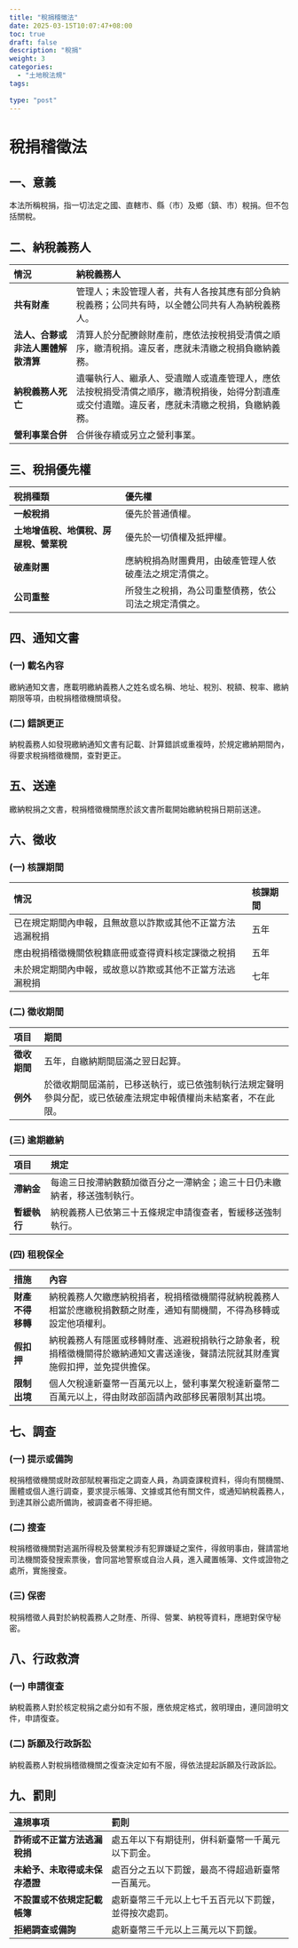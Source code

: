 ```yaml
---
title: "稅捐稽徵法"
date: 2025-03-15T10:07:47+08:00
toc: true
draft: false
description: "稅捐"
weight: 3
categories:
  - "土地稅法規"
tags:
  
type: "post"
---
```

# 稅捐稽徵法

## 一、意義

本法所稱稅捐，指一切法定之國、直轄市、縣（市）及鄉（鎮、市）稅捐。但不包括關稅。

## 二、納稅義務人

| 情況 | 納稅義務人 |
| :--- | :--- |
| **共有財產** | 管理人；未設管理人者，共有人各按其應有部分負納稅義務；公同共有時，以全體公同共有人為納稅義務人。 |
| **法人、合夥或非法人團體解散清算** | 清算人於分配賸餘財產前，應依法按稅捐受清償之順序，繳清稅捐。違反者，應就未清繳之稅捐負繳納義務。 |
| **納稅義務人死亡** | 遺囑執行人、繼承人、受遺贈人或遺產管理人，應依法按稅捐受清償之順序，繳清稅捐後，始得分割遺產或交付遺贈。違反者，應就未清繳之稅捐，負繳納義務。 |
| **營利事業合併** | 合併後存續或另立之營利事業。 |

## 三、稅捐優先權

| 稅捐種類 | 優先權 |
| :--- | :--- |
| **一般稅捐** | 優先於普通債權。 |
| **土地增值稅、地價稅、房屋稅、營業稅** | 優先於一切債權及抵押權。 |
| **破產財團** | 應納稅捐為財團費用，由破產管理人依破產法之規定清償之。 |
| **公司重整** | 所發生之稅捐，為公司重整債務，依公司法之規定清償之。 |

## 四、通知文書

### (一) 載名內容

繳納通知文書，應載明繳納義務人之姓名或名稱、地址、稅別、稅額、稅率、繳納期限等項，由稅捐稽徵機關填發。

### (二) 錯誤更正

納稅義務人如發現繳納通知文書有記載、計算錯誤或重複時，於規定繳納期間內，得要求稅捐稽徵機關，查對更正。

## 五、送達

繳納稅捐之文書，稅捐稽徵機關應於該文書所載開始繳納稅捐日期前送達。

## 六、徵收

### (一) 核課期間

| 情況 | 核課期間 |
| :--- | :--- |
| 已在規定期間內申報，且無故意以詐欺或其他不正當方法逃漏稅捐 | 五年 |
| 應由稅捐稽徵機關依稅籍底冊或查得資料核定課徵之稅捐 | 五年 |
| 未於規定期間內申報，或故意以詐欺或其他不正當方法逃漏稅捐 | 七年 |

### (二) 徵收期間

| 項目 | 期間 |
| :--- | :--- |
| **徵收期間** | 五年，自繳納期間屆滿之翌日起算。 |
| **例外** | 於徵收期間屆滿前，已移送執行，或已依強制執行法規定聲明參與分配，或已依破產法規定申報債權尚未結案者，不在此限。 |

### (三) 逾期繳納

| 項目 | 規定 |
| :--- | :--- |
| **滯納金** | 每逾三日按滯納數額加徵百分之一滯納金；逾三十日仍未繳納者，移送強制執行。 |
| **暫緩執行** | 納稅義務人已依第三十五條規定申請復查者，暫緩移送強制執行。 |

### (四) 租稅保全

| 措施 | 內容 |
| :--- | :--- |
| **財產不得移轉** | 納稅義務人欠繳應納稅捐者，稅捐稽徵機關得就納稅義務人相當於應繳稅捐數額之財產，通知有關機關，不得為移轉或設定他項權利。 |
| **假扣押** | 納稅義務人有隱匿或移轉財產、逃避稅捐執行之跡象者，稅捐稽徵機關得於繳納通知文書送達後，聲請法院就其財產實施假扣押，並免提供擔保。 |
| **限制出境** | 個人欠稅達新臺幣一百萬元以上，營利事業欠稅達新臺幣二百萬元以上，得由財政部函請內政部移民署限制其出境。 |

## 七、調查

### (一) 提示或備詢

稅捐稽徵機關或財政部賦稅署指定之調查人員，為調查課稅資料，得向有關機關、團體或個人進行調查，要求提示帳簿、文據或其他有關文件，或通知納稅義務人，到達其辦公處所備詢，被調查者不得拒絕。

### (二) 搜查

稅捐稽徵機關對逃漏所得稅及營業稅涉有犯罪嫌疑之案件，得敘明事由，聲請當地司法機關簽發搜索票後，會同當地警察或自治人員，進入藏置帳簿、文件或證物之處所，實施搜查。

### (三) 保密

稅捐稽徵人員對於納稅義務人之財產、所得、營業、納稅等資料，應絕對保守秘密。

## 八、行政救濟

### (一) 申請復查

納稅義務人對於核定稅捐之處分如有不服，應依規定格式，敘明理由，連同證明文件，申請復查。

### (二) 訴願及行政訴訟

納稅義務人對稅捐稽徵機關之復查決定如有不服，得依法提起訴願及行政訴訟。

## 九、罰則

| 違規事項 | 罰則 |
| :--- | :--- |
| **詐術或不正當方法逃漏稅捐** | 處五年以下有期徒刑，併科新臺幣一千萬元以下罰金。 |
| **未給予、未取得或未保存憑證** | 處百分之五以下罰鍰，最高不得超過新臺幣一百萬元。 |
| **不設置或不依規定記載帳簿** | 處新臺幣三千元以上七千五百元以下罰鍰，並得按次處罰。 |
| **拒絕調查或備詢** | 處新臺幣三千元以上三萬元以下罰鍰。 |